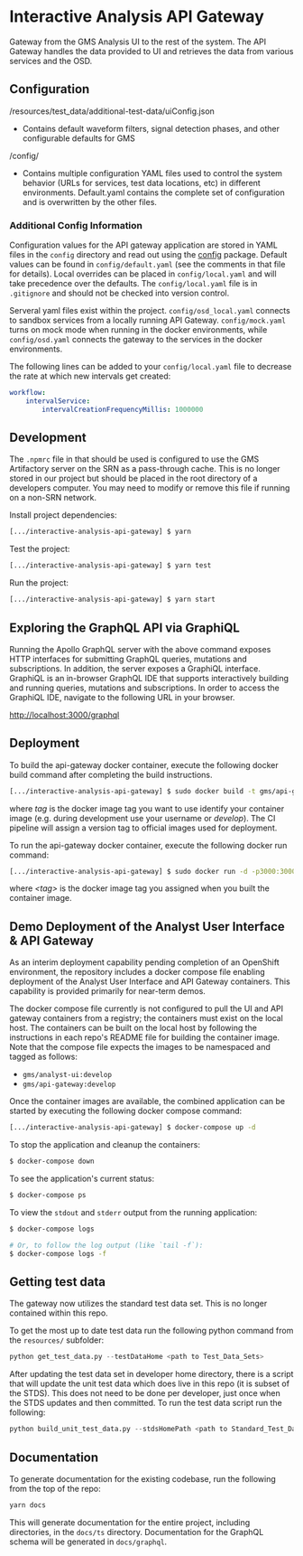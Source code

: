 # Interactive Analysis API Gateway
Gateway from the GMS Analysis UI to the rest of the system. The API Gateway handles the data provided to UI and retrieves the data from various services and the OSD.

## Configuration
/resources/test_data/additional-test-data/uiConfig.json
* Contains default waveform filters, signal detection phases, and other configurable defaults for GMS

/config/
* Contains multiple configuration YAML files used to control the system behavior (URLs for services, test data locations, etc) in different environments. Default.yaml contains the complete set of configuration and is overwritten by the other files. 

### Additional Config Information

Configuration values for the API gateway application are stored in YAML files in the `config` directory and read out using the [config](https://www.npmjs.com/package/config) package.  Default values can be found in `config/default.yaml` (see the comments in that file for details).  Local overrides can be placed in `config/local.yaml` and will take precedence over the defaults.  The `config/local.yaml` file is in `.gitignore` and should not be checked into version control.

Serveral yaml files exist within the project. `config/osd_local.yaml` connects to sandbox services from a locally running API Gateway. `config/mock.yaml` turns on mock mode when running in the docker environments, while `config/osd.yaml` connects the gateway to the services in the docker environments.

The following lines can be added to your `config/local.yaml` file to decrease the rate at which new intervals get created:

```yaml
workflow:
    intervalService:
        intervalCreationFrequencyMillis: 1000000
```

## Development

The `.npmrc` file in that should be used is configured to use the GMS Artifactory server on the SRN as a pass-through cache.  This is no longer stored in our project but should be placed in the root directory of a developers computer. You may need to modify or remove this file if running on a non-SRN network.

Install project dependencies:

```bash
[.../interactive-analysis-api-gateway] $ yarn
```

Test the project:

```bash
[.../interactive-analysis-api-gateway] $ yarn test
```

Run the project:

```bash
[.../interactive-analysis-api-gateway] $ yarn start
```

## Exploring the GraphQL API via GraphiQL

Running the Apollo GraphQL server with the above command exposes HTTP interfaces for submitting GraphQL queries, mutations and subscriptions. In addition, the server exposes a GraphiQL interface. GraphiQL is an in-browser GraphQL IDE that supports interactively building and running queries, mutations and subscriptions. In order to access the GraphiQL IDE, navigate to the following URL in your browser.

<http://localhost:3000/graphql>

## Deployment

To build the api-gateway docker container, execute the following docker build command after completing the build instructions.

```bash
[.../interactive-analysis-api-gateway] $ sudo docker build -t gms/api-gateway:<tag> .
```

where *tag* is the docker image tag you want to use identify your container image (e.g. during development use your username or *develop*). The CI pipeline will assign a version tag to official images used for deployment.

To run the api-gateway docker container, execute the following docker run command:

```bash
[.../interactive-analysis-api-gateway] $ sudo docker run -d -p3000:3000 -p4000:4000 gms/api-gateway:<tag>
```

where *\<tag\>* is the docker image tag you assigned when you built the container image.

## Demo Deployment of the Analyst User Interface & API Gateway

As an interim deployment capability pending completion of an OpenShift environment, the repository includes a docker compose file enabling deployment of the Analyst User Interface and API Gateway containers. This capability is provided primarily for near-term demos.

The docker compose file currently is not configured to pull the UI and API gateway containers from a registry; the containers must exist on the local host. The containers can be built on the local host by following the instructions in each repo's README file for building the container image. Note that the compose file expects the images to be namespaced and tagged as follows:

- `gms/analyst-ui:develop`
- `gms/api-gateway:develop`

Once the container images are available, the combined application can be started by executing the following docker compose command:

```bash
[.../interactive-analysis-api-gateway] $ docker-compose up -d
```

To stop the application and cleanup the containers:

```bash
$ docker-compose down
```

To see the application's current status:

```bash
$ docker-compose ps
```

To view the `stdout` and `stderr` output from the running application:

```bash
$ docker-compose logs

# Or, to follow the log output (like `tail -f`):
$ docker-compose logs -f
```

## Getting test data

The gateway now utilizes the standard test data set. This is no longer contained within this repo.

To get the most up to date test data run the following python command from the `resources/` subfolder:

```python
python get_test_data.py --testDataHome <path to Test_Data_Sets>
```

After updating the test data set in developer home directory, there is a script that will update the unit test data which does live in this repo (it is subset of the STDS).
This does not need to be done per developer, just once when the STDS updates and then committed. To run the test data script run the following:

```python
python build_unit_test_data.py --stdsHomePath <path to Standard_Test_Data> --outDir test_data/additional-test-data/jest-test-data/
```

## Documentation

To generate documentation for the existing codebase, run the following from the top of the repo:

```bash
yarn docs
```

This will generate documentation for the entire project, including directories, in the `docs/ts` directory.  Documentation for the GraphQL schema will be generated in `docs/graphql`.
